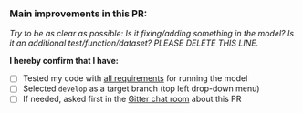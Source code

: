 ### Main improvements in this PR:
*Try to be as clear as possible: Is it fixing/adding something in the model? Is it an additional test/function/dataset? PLEASE DELETE THIS LINE.*

**I hereby confirm that I have:**

- [ ] Tested my code with [all requirements](https://github.com/SysBioChalmers/yeast-GEM#required-software---contributor) for running the model
- [ ] Selected `develop` as a target branch (top left drop-down menu)
- [ ] If needed, asked first in the [Gitter chat room](https://gitter.im/SysBioChalmers/yeast-GEM) about this PR
